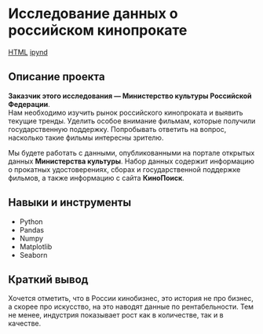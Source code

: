 # Исследование данных о российском кинопрокате

[HTML](https://github.com/Alexey646/Portfolio/blob/main/mkrf_movies/mkrf_movies.html)
[ipynd](https://github.com/Alexey646/Portfolio/blob/main/mkrf_movies/mkrf_movies.ipynb)

## Описание проекта
**Заказчик этого исследования — Министерство культуры Российской Федерации**.    
Нам необходимо изучить рынок российского кинопроката и выявить текущие тренды. Уделить особое внимание фильмам, которые получили государственную поддержку. Попробывать ответить на вопрос, насколько такие фильмы интересны зрителю.
    
Мы будете работать с данными, опубликованными на портале открытых данных **Министерства культуры**. Набор данных содержит информацию о прокатных удостоверениях, сборах и государственной поддержке фильмов, а также информацию с сайта **КиноПоиск**.

## Навыки и инструменты
* Python
* Pandas
* Numpy
* Matplotlib
* Seaborn
  
## Краткий вывод
Хочется отметить, что в России кинобизнес, это история не про бизнес, а скорее про искусство, на это наводят данные по рентабельности. Тем не менее, индустрия показывает рост как в количестве, так и в качестве.

